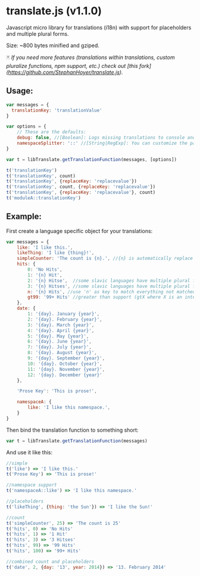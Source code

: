 translate.js (v1.1.0)
=====================

Javascript micro library for translations (i18n) with support for placeholders and multiple plural forms.

Size: ~800 bytes minified and gziped.

:black_joker: *If you need more features (translations within translations, custom pluralize functions, npm support, etc.) check out [this fork] (https://github.com/StephanHoyer/translate.js).*

Usage:
------

```JavaScript
var messages = {
  translationKey: 'translationValue'
}

var options = {
    // These are the defaults:
    debug: false, //[Boolean]: Logs missing translations to console and adds @@-markers around output.
    namespaceSplitter: '::' //[String|RegExp]: You can customize the part which splits namespace and translationKeys.
}

var t = libTranslate.getTranslationFunction(messages, [options])

t('translationKey')
t('translationKey', count)
t('translationKey', {replaceKey: 'replacevalue'})
t('translationKey', count, {replaceKey: 'replacevalue'})
t('translationKey', {replaceKey: 'replacevalue'}, count)
t('moduleA::translationKey')

```

Example:
--------

First create a language specific object for your translations:

```JavaScript
var messages = {
    like: 'I like this.',
    likeThing: 'I like {thing}!',
    simpleCounter: 'The count is {n}.', //{n} is automatically replace with count
    hits: {
        0: 'No Hits',
        1: '{n} Hit',
        2: '{n} Hitse',  //some slavic languages have multiple plural forms
        3: '{n} Hitses', //some slavic languages have multiple plural forms
        n: '{n} Hits', //use 'n' as key to match everything not matched more explicitly
        gt99: '99+ Hits' //greater than support (gtX where X is an integer)
    },
    date: {
        1: '{day}. January {year}',
        2: '{day}. February {year}',
        3: '{day}. March {year}',
        4: '{day}. April {year}',
        5: '{day}. May {year}',
        6: '{day}. June {year}',
        7: '{day}. July {year}',
        8: '{day}. August {year}',
        9: '{day}. September {year}',
        10: '{day}. October {year}',
        11: '{day}. November {year}',
        12: '{day}. December {year}'
    },

    'Prose Key': 'This is prose!',  

    namespaceA: {
        like: 'I like this namespace.',
    }
}
```

Then bind the translation function to something short:
```JavaScript
var t = libTranslate.getTranslationFunction(messages)
```

And use it like this:
```JavaScript
//simple
t('like') => 'I like this.'
t('Prose Key') => 'This is prose!'

//namespace support
t('namespaceA::like') => 'I like this namespace.'

//placeholders
t('likeThing', {thing: 'the Sun'}) => 'I like the Sun!'

//count
t('simpleCounter', 25) => 'The count is 25'
t('hits', 0) => 'No Hits'
t('hits', 1) => '1 Hit'
t('hits', 3) => '3 Hitses'
t('hits', 99) => '99 Hits'
t('hits', 100) => '99+ Hits'

//combined count and placeholders
t('date', 2, {day: '13', year: 2014}) => '13. February 2014'

```
